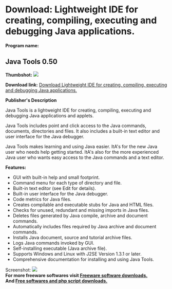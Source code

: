 # Download: Lightweight IDE for creating, compiling, executing and debugging Java applications.

**Program name:**

## Java Tools 0.50

  
**Thumbshot:** ![](http://www.freewarefiles.com/screenshot/javatools33_md.jpg)   
  
**Download link:** [Download Lightweight IDE for creating, compiling, executing and debugging Java applications.](http://freesoftwares.boysofts.com/Java-Tools_program_39007.html)  
  


**Publisher's Description**  
  


Java Tools is a lightweight IDE for creating, compiling, executing and debugging Java applications and applets. 

Java Tools includes point and click access to the Java commands, documents, directories and files. It also includes a built-in text editor and user interface for the Java debugger.

Java Tools makes learning and using Java easier. ItA's for the new Java user who needs help getting started. ItA's also for the more experienced Java user who wants easy access to the Java commands and a text editor.

**Features:**

  * GUI with built-in help and small footprint. 
  * Command menu for each type of directory and file. 
  * Built-in text editor (see Edit for details). 
  * Built-in user interface for the Java debugger. 
  * Code metrics for Java files. 
  * Creates compilable and executable stubs for Java and HTML files. 
  * Checks for unused, redundant and missing imports in Java files. 
  * Deletes files generated by Java compile, archive and document commands. 
  * Automatically includes files required by Java archive and document commands. 
  * Installs Java document, source and tutorial archive files. 
  * Logs Java commands invoked by GUI. 
  * Self-installing executable (Java archive file). 
  * Supports Windows and Linux with J2SE Version 1.3.1 or later. 
  * Comprehensive documentation for installing and using Java Tools. 

  
  
Screenshot: ![](http://www.freewarefiles.com/screenshot/javatools33.jpg)   
**For more freeware softwares visit [Freeware software downloads.](http://freesoftwares.boysofts.com/)**   
**And [Free softwares and php script downloads.](http://www.boysofts.com/)**
